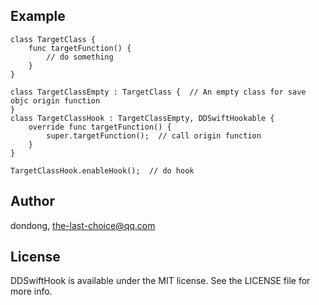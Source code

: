 ## Example
```code
class TargetClass {
    func targetFunction() {
        // do something
    }
}

class TargetClassEmpty : TargetClass {  // An empty class for save objc origin function
}
class TargetClassHook : TargetClassEmpty, DDSwiftHookable {
    override func targetFunction() {
        super.targetFunction();  // call origin function
    } 
}

TargetClassHook.enableHook();  // do hook

```
## Author

dondong, the-last-choice@qq.com

## License

DDSwiftHook is available under the MIT license. See the LICENSE file for more info.
